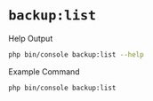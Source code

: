 # `backup:list`

<div class="code-title auto-refresh">Help Output</div>

```bash
php bin/console backup:list --help
```

[](../assets/backup-list-help.html ':include :type=html')

<div class="code-title auto-refresh">Example Command</div>

```bash
php bin/console backup:list
```

[](../assets/backup-list.html ':include :type=html')
